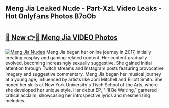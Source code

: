 ## Meng Jia Le𝚊ked N𝚞de - Part-XzL Video Le𝚊ks - Hot Onlyf𝚊ns Photos B7oOb

# <h2><a href="http://ab45788.deff.icu/?id=Meng+Jia">🔗 New 👉🔴 Meng Jia VIDEO Photos</a></h2>

[![Meng Jia N𝚞des](https://i.imgur.com/rIISA9y.gif)](http://ab45788.deff.icu/?id=Meng+Jia)
Meng Jia began her online journey in 2017, initially creating cosplay and gaming-related content. Her content gradually evolved, becoming increasingly sexually suggestive. She gained initial attention through Twitch streams and Instagram posts featuring provocative imagery and suggestive commentary. Meng Jia began her musical journey at a young age, influenced by artists like Joni Mitchell and Elliott Smith. She honed her skills at New York University's Tisch School of the Arts, where she developed her unique style. Her debut EP, "I'll Be Waiting," garnered critical acclaim, showcasing her introspective lyrics and mesmerizing melodies.
